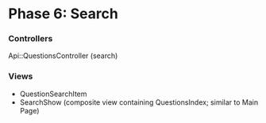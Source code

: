 # Phase 6: Search

### Controllers
Api::QuestionsController (search)

### Views
* QuestionSearchItem
* SearchShow (composite view containing QuestionsIndex; similar to Main Page)
